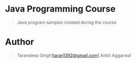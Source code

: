 <p align="center">
</p>

# Java Programming Course
> Java program samples created during the course

# Author
> Tarandeep Singh[taran1392@gmail.com]
> Ankit Aggarwal
